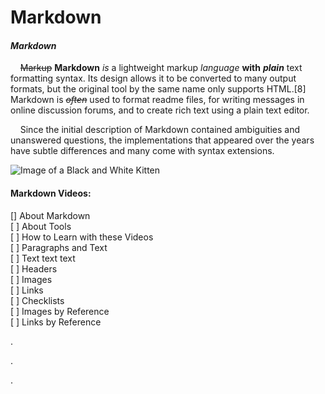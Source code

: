 # Markdown

#### *Markdown*
&nbsp;&nbsp;&nbsp;&nbsp;~~Markup~~ __Markdown__ _is_ a lightweight markup *language* **with** *__plain__* text formatting syntax. Its design allows it to be converted to many output formats, but the original tool by the same name only supports HTML.[8] Markdown is *~~often~~* used to format readme files, for writing messages in online discussion forums, and to create rich text using a plain text editor.

&nbsp;&nbsp;&nbsp;&nbsp;Since the initial description of Markdown contained ambiguities and unanswered questions, the implementations that appeared over the years have subtle differences and many come with syntax extensions.


![Image of a Black and White Kitten](https://raw.githubusercontent.com/webcraftie/Markdown/master/images/kitten.png "What a cute kitten!")

#### Markdown Videos:  
[] About Markdown  
[ ] About Tools  
[ ] How to Learn with these Videos  
[ ] Paragraphs and Text  
[ ] Text text text  
[ ] Headers  
[ ] Images  
[ ] Links  
[ ] Checklists  
[ ] Images by Reference  
[ ] Links by Reference





.

.

.
